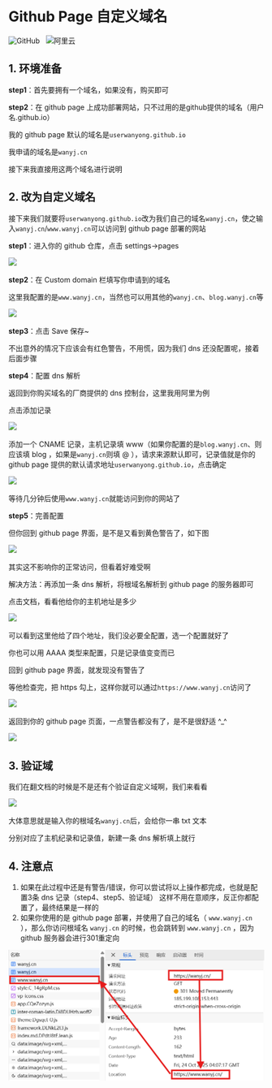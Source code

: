 # Github Page 自定义域名
<img src="https://img.shields.io/badge/-GitHub-181717?logo=GitHub&logoColor=FFF" alt="GitHub" style="display: inline-block;margin-right: 2px" /> 
<img src="https://img.shields.io/badge/-GitHub Page-8A2E2" alt="" style="display: inline-block;margin-right: 2px"/> 
<img src="https://img.shields.io/badge/-阿里云-FF6A00?logo=Alibaba-Cloud&logoColor=FFF" alt="阿里云" style="display: inline-block;margin-right: 2px" /> 
<img src="https://img.shields.io/badge/-Dns-8A2BE2" alt="" style="display: inline-block;margin-right: 2px"/> 

## 1. 环境准备
**step1**：首先要拥有一个域名，如果没有，购买即可

**step2**：在 github page 上成功部署网站，只不过用的是github提供的域名（用户名.github.io）

我的 github page 默认的域名是`userwanyong.github.io`

我申请的域名是`wanyj.cn`

接下来我直接用这两个域名进行说明

## 2. 改为自定义域名
接下来我们就要将`userwanyong.github.io`改为我们自己的域名`wanyj.cn`，使之输入`wanyj.cn`/`www.wanyj.cn`可以访问到 github page 部署的网站

**step1**：进入你的 github 仓库，点击 settings->pages

![](https://blog-1375280847.cos.ap-beijing.myqcloud.com/images/202508231300156.png)

**step2**：在 Custom domain 栏填写你申请到的域名

这里我配置的是`www.wanyj.cn`，当然也可以用其他的`wanyj.cn`、`blog.wanyj.cn`等

![](https://blog-1375280847.cos.ap-beijing.myqcloud.com/images/202508231304685.png)

**step3**：点击 Save 保存~

不出意外的情况下应该会有红色警告，不用慌，因为我们 dns 还没配置呢，接着后面步骤

**step4**：配置 dns 解析

返回到你购买域名的厂商提供的 dns 控制台，这里我用阿里为例

点击添加记录

![](https://blog-1375280847.cos.ap-beijing.myqcloud.com/images/202508231305226.png)

添加一个 CNAME 记录，主机记录填 www（如果你配置的是`blog.wanyj.cn`、则应该填 blog ，如果是`wanyj.cn`则填 @ ），请求来源默认即可，记录值就是你的 github page 提供的默认请求地址`userwanyong.github.io`，点击确定

![](https://blog-1375280847.cos.ap-beijing.myqcloud.com/images/202508231307038.png)

等待几分钟后使用`www.wanyj.cn`就能访问到你的网站了

**step5**：完善配置

但你回到 github page 界面，是不是又看到黄色警告了，如下图

![](https://blog-1375280847.cos.ap-beijing.myqcloud.com/images/202508231309220.png)

其实这不影响你的正常访问，但看着好难受啊

解决方法：再添加一条 dns 解析，将根域名解析到 github page 的服务器即可

点击文档，看看他给你的主机地址是多少

![](https://blog-1375280847.cos.ap-beijing.myqcloud.com/images/202508231310921.png)

可以看到这里他给了四个地址，我们没必要全配置，选一个配置就好了

你也可以用 AAAA 类型来配置，只是记录值变变而已

回到 github page 界面，就发现没有警告了

等他检查完，把 https 勾上，这样你就可以通过`https://www.wanyj.cn`访问了

![](https://blog-1375280847.cos.ap-beijing.myqcloud.com/images/202508231311579.png)

返回到你的 github page 页面，一点警告都没有了，是不是很舒适 ^_^

![](https://blog-1375280847.cos.ap-beijing.myqcloud.com/images/202508231312111.png)

## 3. 验证域
我们在翻文档的时候是不是还有个验证自定义域啊，我们来看看

<Linkcard url="https://docs.github.com/en/pages/configuring-a-custom-domain-for-your-github-pages-site/verifying-your-custom-domain-for-github-pages
" title="点击查看文档" description="https://docs.github.com/en/pages" logo="https://blog-1375280847.cos.ap-beijing.myqcloud.com/images/202508231213971.png"></Linkcard>

![](https://blog-1375280847.cos.ap-beijing.myqcloud.com/images/202508231318415.png)

大体意思就是输入你的根域名`wanyj.cn`后，会给你一串 txt 文本

分别对应了主机纪录和记录值，新建一条 dns 解析填上就行

## 4. 注意点
1. 如果在此过程中还是有警告/错误，你可以尝试将以上操作都完成，也就是配置3条 dns 记录（step4、step5、验证域）
这样不用在意顺序，反正你都配置了，最终结果是一样的
2. 如果你使用的是 github page 部署，并使用了自己的域名（ `www.wanyj.cn` ），那么你访问根域名 `wanyj.cn` 的时候，也会跳转到 `www.wanyj.cn` ，因为 github 服务器会进行301重定向

![img.png](../public/article/img.png)
